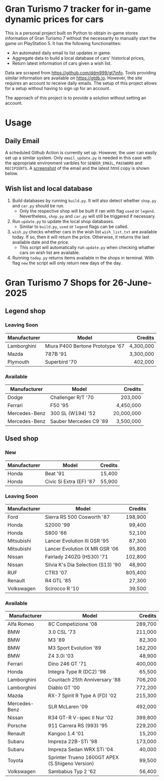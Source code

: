 # Gran Turismo 7 tracker for in-game dynamic prices for cars

This is a personal project built on Python to obtain in-game stores information of Gran Turismo 7 without the necessarity to manually start the game on PlayStation 5. It has the following functionalities:

- An automated daily email to list updates in game.
- Aggregate data to build a local database of cars' historical prices,
- Return latest information of cars given a wish list.

Data are scraped from https://github.com/ddm999/gt7info. Tools providing similar information are available on https://gtdb.io. However, the site requires an account to receive daily emails. The setup of this project allows for a setup without having to sign up for an account.

The approach of this project is to provide a solution without setting an account.

# Usage

## Daily Email

A scheduled Github Action is currently set up. However, the user can easily set up a similar system. Only `email_update.py` is needed in this case with the appropriate environment varibles for `SENDER_EMAIL`, `PASSWORD` and `RECIPIENTS`. A [screenshot](https://raw.githubusercontent.com/marcohoucheng/Gran-Turismo-7-Price-Tracker/main/data/email_screenshot.png) of the email and the latest html copy is shown below.

## Wish list and local database

1. Build databases by running `build.py`. It will also detect whether `shop.py` and `car.py` should be run.
    - Only the respective shop will be built if ran with flag `used` or `legend`. Nevertheless, `shop.py` and `car.py` will still be triggered if necessary.
2. Run `update.py` to update the local shop databases.
    - Similar to `build.py`, `used` or `legend` flags can be called.
3. `wish.py` checks whether cars in the wish list `wish_list.txt` are available today. If so, then it will return the price. Otherwise, it returns the last available date and the price.
    - This script will automatically run `update.py` when checking whather cars on wish list are available.
4. Running `today.py` returns items available in the shops in terminal. With flag `new` the script will only return new days of the day.


# Gran Turismo 7 Shops for 26-June-2025



## Legend shop

### Leaving Soon
 | Manufacturer | Model | Credits |
 | --- | --- | --: |
|Lamborghini|Miura P400 Bertone Prototype '67|4,300,000|
|Mazda|787B '91|3,300,000|
|Plymouth|Superbird '70|402,000|

### Available
 | Manufacturer | Model | Credits |
 | --- | --- | --: |
|Dodge|Challenger R/T '70|203,000|
|Ferrari|F50 '95|4,450,000|
|Mercedes-Benz|300 SL (W194) '52|20,000,000|
|Mercedes-Benz|Sauber Mercedes C9 '89|3,500,000|


## Used shop

### New
 | Manufacturer | Model | Credits |
 | --- | --- | --: |
|Honda|Beat '91|15,400|
|Honda|Civic Si Extra (EF) '87|55,900|

### Leaving Soon
 | Manufacturer | Model | Credits |
 | --- | --- | --: |
|Ford|Sierra RS 500 Cosworth '87|198,900|
|Honda|S2000 '99|99,400|
|Honda|S800 '66|52,100|
|Mitsubishi|Lancer Evolution III GSR '95|87,300|
|Mitsubishi|Lancer Evolution IX MR GSR '06|95,800|
|Nissan|Fairlady 240ZG (HS30) '71|102,800|
|Nissan|Silvia K's Dia Selection (S13) '90|48,900|
|RUF|CTR3 '07|805,400|
|Renault|R4 GTL '85|27,300|
|Volkswagen|Scirocco R '10|39,500|

### Available
 | Manufacturer | Model | Credits |
 | --- | --- | --: |
|Alfa Romeo|8C Competizione '08|289,700|
|BMW|3.0 CSL '73|211,000|
|BMW|M3 '89|82,300|
|BMW|M3 Sport Evolution '89|162,200|
|BMW|Z4 3.0i '03|48,900|
|Ferrari|Dino 246 GT '71|400,000|
|Honda|Integra Type R (DC2) '98|65,500|
|Lamborghini|Countach 25th Anniversary '88|706,200|
|Lamborghini|Diablo GT '00|772,200|
|Mazda|RX-7 Spirit R Type A (FD) '02|215,300|
|Mercedes-Benz|SLR McLaren '09|492,000|
|Nissan|R34 GT-R V-spec II Nur '02|399,800|
|Porsche|911 Carrera RS (993) '95|229,200|
|Renault|Kangoo 1.4 '01|15,200|
|Subaru|Impreza 22B-STi '98|173,000|
|Subaru|Impreza Sedan WRX STi '04|40,000|
|Toyota|Sprinter Trueno 1600GT APEX (S.Shigeno Version)|99,500|
|Volkswagen|Sambabus Typ 2 '62|56,400|
